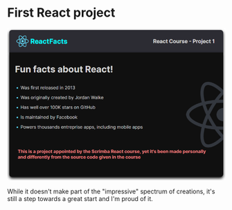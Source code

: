 # First React project

![alt text](https://github.com/lemoentjiez/ReactCard/blob/master/src/images/preview.png?raw=true)


While it doesn't make part of the "impressive" spectrum of creations, it's still a step towards a great start and I'm proud of it.
 
 


